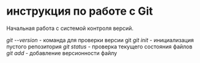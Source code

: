 # инструкция по работе с Git

Начальная работа с системой контроля версий.

*git --version* - команда для проверки версии git
*git init* - инициализация пустого репозитория
*git status* - проверка текущего состояния файлов
*git add* - добавление версионности файлу